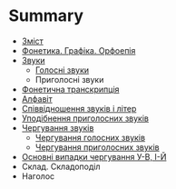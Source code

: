 # Summary

* [Зміст](README.md)
* [Фонетика. Графіка. Орфоепія](fonetika_grafka_orfoepya.md)
* [Звуки](1/zvuki.md)
   * [Голосні звуки](1/golosn_zvuki.md)
   * Приголосні звуки
* [Фонетична транскрипція](1/fonetichna_transkriptsya.md)
* [Алфавіт](1/alfavt.md)
* [Співвідношення звуків і літер](1/spvvdnoshennya_zvukv__lter.md)
* [Уподібнення приголосних звуків](1/upodbnennya_prigolosnih_zvukv.md)
* [Чергування звуків](1/cherguvannya_zvukv.md)
   * [Чергування голосних звуків](1/cherguvannya_golosnih_zvukv.md)
   * [Чергування приголосних звуків](1/cherguvannya_prigolosnih_zvukv.md)
* [Основні випадки чергування У-В, І-Й](1/osnovn_vipadki_cherguvannya_u-v,_-i.md)
* Склад. Складоподіл
* Наголос

